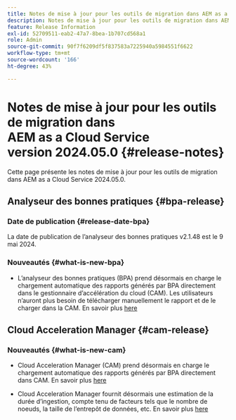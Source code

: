 ```yaml
---
title: Notes de mise à jour pour les outils de migration dans AEM as a Cloud Service version 2024.05.0
description: Notes de mise à jour pour les outils de migration dans AEM as a Cloud Service version 2024.05.0
feature: Release Information
exl-id: 52709511-eab2-47a7-8bea-1b707cd568a1
role: Admin
source-git-commit: 90f7f6209df5f837583a7225940a5984551f6622
workflow-type: tm+mt
source-wordcount: '166'
ht-degree: 43%

---
```


# Notes de mise à jour pour les outils de migration dans AEM as a Cloud Service version 2024.05.0 {#release-notes}

Cette page présente les notes de mise à jour pour les outils de migration dans AEM as a Cloud Service 2024.05.0.

## Analyseur des bonnes pratiques {#bpa-release}

### Date de publication {#release-date-bpa}

La date de publication de l’analyseur des bonnes pratiques v2.1.48 est le 9 mai 2024.

### Nouveautés {#what-is-new-bpa}

* L’analyseur des bonnes pratiques (BPA) prend désormais en charge le chargement automatique des rapports générés par BPA directement dans le gestionnaire d’accélération du cloud (CAM). Les utilisateurs n’auront plus besoin de télécharger manuellement le rapport et de le charger dans la CAM. En savoir plus [here](https://experienceleague.adobe.com/fr/docs/experience-manager-cloud-service/content/migration-journey/cloud-migration/best-practices-analyzer/using-best-practices-analyzer)

## Cloud Acceleration Manager {#cam-release}

### Nouveautés {#what-is-new-cam}

* Cloud Acceleration Manager (CAM) prend désormais en charge le chargement automatique des rapports générés par BPA directement dans CAM. En savoir plus [here](https://experienceleague.adobe.com/en/docs/experience-manager-cloud-service/content/migration-journey/cloud-acceleration-manager/using-cam/cam-readiness-phase#best-practices-analysis)

* Cloud Acceleration Manager fournit désormais une estimation de la durée d’ingestion, compte tenu de facteurs tels que le nombre de noeuds, la taille de l’entrepôt de données, etc. En savoir plus [here](https://experienceleague.adobe.com/en/docs/experience-manager-cloud-service/content/migration-journey/cloud-migration/content-transfer-tool/ingesting-content)
